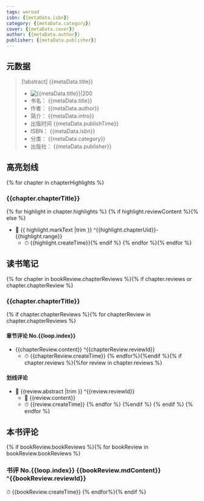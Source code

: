 ```yaml
---
tags: weread
isbn: {{metaData.isbn}}
category: {{metaData.category}}
cover: {{metaData.cover}}
author: {{metaData.author}}
publisher: {{metaData.publisher}}
---
```

## 元数据
> [!abstract] {{metaData.title}}
> - ![ {{metaData.title}}|200]({{metaData.cover}})
> - 书名： {{metaData.title}}
> - 作者： {{metaData.author}}
> - 简介： {{metaData.intro}}
> - 出版时间 {{metaData.publishTime}}
> - ISBN： {{metaData.isbn}}
> - 分类： {{metaData.category}}
> - 出版社： {{metaData.publisher}}

## 高亮划线
{% for chapter in chapterHighlights %}
### {{chapter.chapterTitle}}
{% for highlight in chapter.highlights %}
{% if highlight.reviewContent %}{% else %}
- 📌 {{ highlight.markText |trim }} ^{{highlight.chapterUid}}-{{highlight.range}}
    - ⏱ {{highlight.createTime}}{% endif %} {% endfor %}{% endfor %}
## 读书笔记
{% for chapter in bookReview.chapterReviews %}{% if chapter.reviews or chapter.chapterReview %}
### {{chapter.chapterTitle}}
{% if  chapter.chapterReviews %}{% for chapterReview in chapter.chapterReviews %}
#### 章节评论 No.{{loop.index}}
- {{chapterReview.content}} ^{{chapterReview.reviewId}}
    - ⏱ {{chapterReview.createTime}} {% endfor%}{%endif %}{% if chapter.reviews %}{%for review in chapter.reviews %}
#### 划线评论
- 📌 {{review.abstract |trim }}  ^{{review.reviewId}}
    - 💭 {{review.content}}
    - ⏱ {{review.createTime}}
{% endfor %} {%endif %} {% endif %} {% endfor %}
## 本书评论
{% if bookReview.bookReviews %}{% for bookReview in bookReview.bookReviews %}
### 书评 No.{{loop.index}} {{bookReview.mdContent}} ^{{bookReview.reviewId}}
⏱ {{bookReview.createTime}}
{% endfor%}{% endif %}